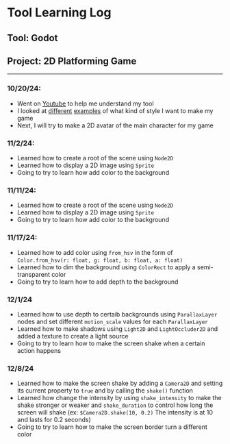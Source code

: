# Tool Learning Log

## Tool: Godot

## Project: 2D Platforming Game

---

### 10/20/24:
* Went on [Youtube](https://www.youtube.com/watch?v=QKgTZWbwD1U&t=10s) to help me understand my tool
* I looked at [different](https://www.youtube.com/watch?v=UAS_pUTFA7o) [examples](https://godotengine.org/showcase/hive-time/) of what kind of style I want to make my game
* Next, I will try to make a 2D avatar of the main character for my game

### 11/2/24:
* Learned how to create a root of the scene using `Node2D`
* Learned how to display a 2D image using `Sprite`
* Going to try to learn how add color to the background

### 11/11/24:
* Learned how to create a root of the scene using `Node2D`
* Learned how to display a 2D image using `Sprite`
* Going to try to learn how add color to the background

### 11/17/24:
* Learned how to add color using `from_hsv` in the form of `Color.from_hsv(r: float, g: float, b: float, a: float)`
* Learned how to dim the background using `ColorRect` to apply a semi-transparent color
* Going to try to learn how to add depth to the background

### 12/1/24
* Learned how to use depth to certaib backgrounds using `ParallaxLayer` nodes and set different `motion_scale` values for each `ParallaxLayer`
* Learned how to make shadows using `Light2D` and `LightOccluder2D` and added a texture to create a light source
* Going to try to learn how to make the screen shake when a certain action happens

### 12/8/24
* Learned how to make the screen shake by adding a `Camera2D` and setting its current property to `true` and by calling the `shake()` function
* Learned how change the intensity by using `shake_intensity` to make the shake stronger or weaker and `shake_duration` to control how long the screen will shake (ex: `$Camera2D.shake(10, 0.2)` The intensity is at 10 and lasts for 0.2 seconds)
* Going to try to learn how to make the screen border turn a different color

<!--
* Links you used today (websites, videos, etc)
* Things you tried, progress you made, etc
* Challenges, a-ha moments, etc
* Questions you still have
* What you're going to try next
-->
